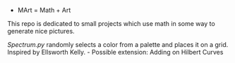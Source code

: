 * MArt = Math + Art

This repo is dedicated to small projects which use math in some way to generate nice pictures. 

_Spectrum.py_ randomly selects a color from a palette and places it on a grid. Inspired by Ellsworth Kelly.
    - Possible extension: Adding on Hilbert Curves
